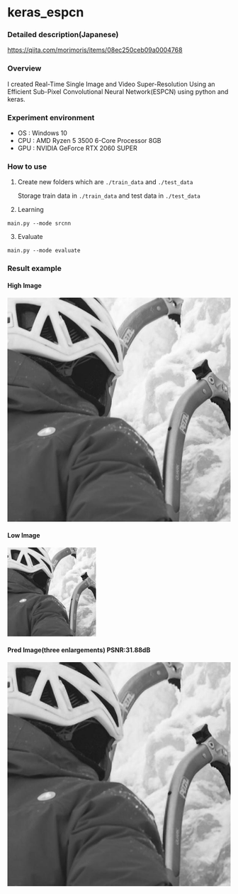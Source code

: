 # keras_espcn
### Detailed description(Japanese)

https://qiita.com/morimoris/items/08ec250ceb09a0004768

### Overview
I created Real-Time Single Image and Video Super-Resolution Using an Efficient Sub-Pixel Convolutional Neural Network(ESPCN) using python and keras.

### Experiment environment
- OS : Windows 10
- CPU : AMD Ryzen 5 3500 6-Core Processor 8GB
- GPU : NVIDIA GeForce RTX 2060 SUPER

### How to use
1. Create new folders which are `./train_data` and `./test_data`
   
   Storage train data in `./train_data` and test data in `./test_data`
2. Learning
```
main.py --mode srcnn
```
3. Evaluate
```
main.py --mode evaluate
```
### Result example
#### High Image
![High Image](result_epo_1000/high_0.jpg)

#### Low Image 
![Low Image](result_epo_1000/low_0.jpg)
#### Pred Image(three enlargements) PSNR:31.88dB
![Pred Image](result_epo_1000/pred_0.jpg)

